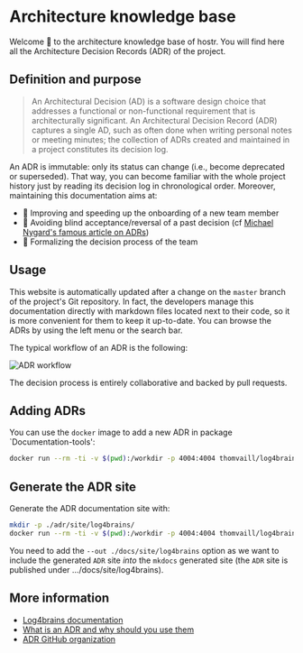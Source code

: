 <!-- This file is the homepage of your Log4brains knowledge base. You are free to edit it as you want -->

# Architecture knowledge base

Welcome 👋 to the architecture knowledge base of hostr.
You will find here all the Architecture Decision Records (ADR) of the project.

## Definition and purpose

> An Architectural Decision (AD) is a software design choice that addresses a functional or non-functional requirement that is architecturally significant.
> An Architectural Decision Record (ADR) captures a single AD, such as often done when writing personal notes or meeting minutes; the collection of ADRs created and maintained in a project constitutes its decision log.

An ADR is immutable: only its status can change (i.e., become deprecated or superseded). That way, you can become familiar with the whole project history just by reading its decision log in chronological order.
Moreover, maintaining this documentation aims at:

- 🚀 Improving and speeding up the onboarding of a new team member
- 🔭 Avoiding blind acceptance/reversal of a past decision (cf [Michael Nygard's famous article on ADRs](https://cognitect.com/blog/2011/11/15/documenting-architecture-decisions.html))
- 🤝 Formalizing the decision process of the team

## Usage

This website is automatically updated after a change on the `master` branch of the project's Git repository.
In fact, the developers manage this documentation directly with markdown files located next to their code, so it is more convenient for them to keep it up-to-date.
You can browse the ADRs by using the left menu or the search bar.

The typical workflow of an ADR is the following:

![ADR workflow](/l4b-static/adr-workflow.png)

The decision process is entirely collaborative and backed by pull requests.

## Adding ADRs 

You can use the `docker` image to add a new ADR in package `Documentation-tools':

```bash
docker run --rm -ti -v $(pwd):/workdir -p 4004:4004 thomvaill/log4brains adr new -p Documentation-tools
```

## Generate the ADR site

Generate the ADR documentation site with:

```bash
mkdir -p ./adr/site/log4brains/
docker run --rm -ti -v $(pwd):/workdir -p 4004:4004 thomvaill/log4brains build --out ./adr/site
```

You need to add the `--out ./docs/site/log4brains` option as we want to include the generated `ADR` site *into* the `mkdocs` generated site (the `ADR` site is published under .../docs/site/log4brains).  

## More information

- [Log4brains documentation](https://github.com/thomvaill/log4brains/tree/master#readme)
- [What is an ADR and why should you use them](https://github.com/thomvaill/log4brains/tree/master#-what-is-an-adr-and-why-should-you-use-them)
- [ADR GitHub organization](https://adr.github.io/)
